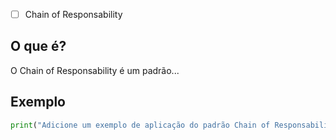 
- [ ] Chain of Responsability
## O que é?
O Chain of Responsability é um padrão...

## Exemplo
```python
print("Adicione um exemplo de aplicação do padrão Chain of Responsability aqui")
```